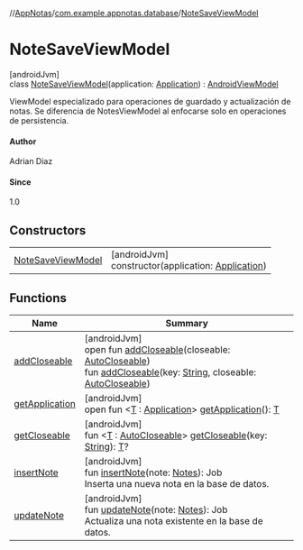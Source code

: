 //[AppNotas](../../../index.md)/[com.example.appnotas.database](../index.md)/[NoteSaveViewModel](index.md)

# NoteSaveViewModel

[androidJvm]\
class [NoteSaveViewModel](index.md)(application: [Application](https://developer.android.com/reference/kotlin/android/app/Application.html)) : [AndroidViewModel](https://developer.android.com/reference/kotlin/androidx/lifecycle/AndroidViewModel.html)

ViewModel especializado para operaciones de guardado y actualización de notas. Se diferencia de NotesViewModel al enfocarse solo en operaciones de persistencia.

#### Author

Adrian Diaz

#### Since

1.0

## Constructors

| | |
|---|---|
| [NoteSaveViewModel](-note-save-view-model.md) | [androidJvm]<br>constructor(application: [Application](https://developer.android.com/reference/kotlin/android/app/Application.html)) |

## Functions

| Name | Summary |
|---|---|
| [addCloseable](../-notes-view-model/index.md#383812252%2FFunctions%2F310006415) | [androidJvm]<br>open fun [addCloseable](../-notes-view-model/index.md#383812252%2FFunctions%2F310006415)(closeable: [AutoCloseable](https://kotlinlang.org/api/latest/jvm/stdlib/kotlin-stdlib/kotlin/-auto-closeable/index.html))<br>fun [addCloseable](../-notes-view-model/index.md#1722490497%2FFunctions%2F310006415)(key: [String](https://kotlinlang.org/api/latest/jvm/stdlib/kotlin-stdlib/kotlin/-string/index.html), closeable: [AutoCloseable](https://kotlinlang.org/api/latest/jvm/stdlib/kotlin-stdlib/kotlin/-auto-closeable/index.html)) |
| [getApplication](../-notes-view-model/index.md#1696759283%2FFunctions%2F310006415) | [androidJvm]<br>open fun &lt;[T](../-notes-view-model/index.md#1696759283%2FFunctions%2F310006415) : [Application](https://developer.android.com/reference/kotlin/android/app/Application.html)&gt; [getApplication](../-notes-view-model/index.md#1696759283%2FFunctions%2F310006415)(): [T](../-notes-view-model/index.md#1696759283%2FFunctions%2F310006415) |
| [getCloseable](../-notes-view-model/index.md#1102255800%2FFunctions%2F310006415) | [androidJvm]<br>fun &lt;[T](../-notes-view-model/index.md#1102255800%2FFunctions%2F310006415) : [AutoCloseable](https://kotlinlang.org/api/latest/jvm/stdlib/kotlin-stdlib/kotlin/-auto-closeable/index.html)&gt; [getCloseable](../-notes-view-model/index.md#1102255800%2FFunctions%2F310006415)(key: [String](https://kotlinlang.org/api/latest/jvm/stdlib/kotlin-stdlib/kotlin/-string/index.html)): [T](../-notes-view-model/index.md#1102255800%2FFunctions%2F310006415)? |
| [insertNote](insert-note.md) | [androidJvm]<br>fun [insertNote](insert-note.md)(note: [Notes](../-notes/index.md)): Job<br>Inserta una nueva nota en la base de datos. |
| [updateNote](update-note.md) | [androidJvm]<br>fun [updateNote](update-note.md)(note: [Notes](../-notes/index.md)): Job<br>Actualiza una nota existente en la base de datos. |
